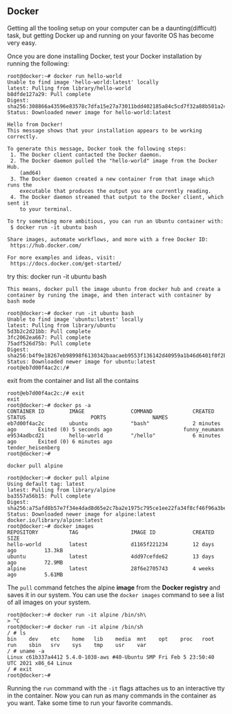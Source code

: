 ## Docker

Getting all the tooling setup on your computer can be a daunting(difficult) task, but getting Docker up and running on your favorite OS has become very easy.

Once you are done installing Docker, test your Docker installation by running the following:

    root@docker:~# docker run hello-world
    Unable to find image 'hello-world:latest' locally
    latest: Pulling from library/hello-world
    b8dfde127a29: Pull complete
    Digest: sha256:308866a43596e83578c7dfa15e27a73011bdd402185a84c5cd7f32a88b501a24
    Status: Downloaded newer image for hello-world:latest

    Hello from Docker!
    This message shows that your installation appears to be working correctly.

    To generate this message, Docker took the following steps:
     1. The Docker client contacted the Docker daemon.
     2. The Docker daemon pulled the "hello-world" image from the Docker Hub.
        (amd64)
     3. The Docker daemon created a new container from that image which runs the
        executable that produces the output you are currently reading.
     4. The Docker daemon streamed that output to the Docker client, which sent it
        to your terminal.

    To try something more ambitious, you can run an Ubuntu container with:
     $ docker run -it ubuntu bash

    Share images, automate workflows, and more with a free Docker ID:
     https://hub.docker.com/

    For more examples and ideas, visit:
     https://docs.docker.com/get-started/

try this: docker run -it ubuntu bash

    This means, docker pull the image ubuntu from docker hub and create a container by runing the image, and then interact with container by bash mode

    root@docker:~# docker run -it ubuntu bash
    Unable to find image 'ubuntu:latest' locally
    latest: Pulling from library/ubuntu
    5d3b2c2d21bb: Pull complete
    3fc2062ea667: Pull complete
    75adf526d75b: Pull complete
    Digest: sha256:b4f9e18267eb98998f6130342baacaeb9553f136142d40959a1b46d6401f0f2b
    Status: Downloaded newer image for ubuntu:latest
    root@eb7d00f4ac2c:/#
    
exit from the container and list all the contains

    root@eb7d00f4ac2c:/# exit
    exit
    root@docker:~# docker ps -a
    CONTAINER ID        IMAGE               COMMAND             CREATED             STATUS                     PORTS               NAMES
    eb7d00f4ac2c        ubuntu              "bash"              2 minutes ago       Exited (0) 5 seconds ago                       funny_neumann
    e9534adbcd21        hello-world         "/hello"            6 minutes ago       Exited (0) 6 minutes ago                       tender_heisenberg
    root@docker:~#

```
docker pull alpine
```

    root@docker:~# docker pull alpine
    Using default tag: latest
    latest: Pulling from library/alpine
    ba3557a56b15: Pull complete
    Digest: sha256:a75afd8b57e7f34e4dad8d65e2c7ba2e1975c795ce1ee22fa34f8cf46f96a3be
    Status: Downloaded newer image for alpine:latest
    docker.io/library/alpine:latest
    root@docker:~# docker images
    REPOSITORY          TAG                 IMAGE ID            CREATED             SIZE
    hello-world         latest              d1165f221234        12 days ago         13.3kB
    ubuntu              latest              4dd97cefde62        13 days ago         72.9MB
    alpine              latest              28f6e2705743        4 weeks ago         5.61MB
    
The `pull` command fetches the alpine **image** from the **Docker registry** and saves it in our system. You can use the `docker images` command to see a list of all images on your system. 

```
root@docker:~# docker run -it alpine /bin/sh\
> ^C
root@docker:~# docker run -it alpine /bin/sh
/ # ls
bin    dev    etc    home   lib    media  mnt    opt    proc   root   run    sbin   srv    sys    tmp    usr    var
/ # uname -a
Linux c61b337a4412 5.4.0-1038-aws #40-Ubuntu SMP Fri Feb 5 23:50:40 UTC 2021 x86_64 Linux
/ # exit
root@docker:~#
```

Running the `run` command with the `-it` flags attaches us to an interactive tty in the container. Now you can run as many commands in the container as you want. Take some time to run your favorite commands.

